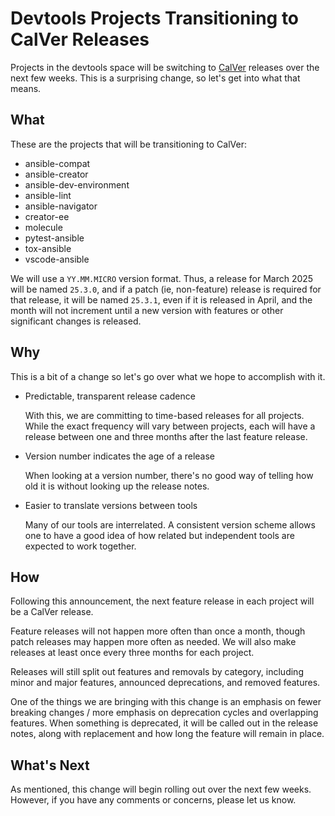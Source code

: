 # Devtools Projects Transitioning to CalVer Releases

Projects in the devtools space will be switching to [CalVer](https://calver.org/)
releases over the next few weeks. This is a surprising change, so let's get into
what that means.

## What

These are the projects that will be transitioning to CalVer:

* ansible-compat
* ansible-creator
* ansible-dev-environment
* ansible-lint
* ansible-navigator
* creator-ee
* molecule
* pytest-ansible
* tox-ansible
* vscode-ansible

We will use a `YY.MM.MICRO` version format. Thus, a release for March 2025 will be
named `25.3.0`, and if a patch (ie, non-feature) release is required for that release,
it will be named `25.3.1`, even if it is released in April, and the month will not
increment until a new version with features or other significant changes is released.

## Why

This is a bit of a change so let's go over what we hope to accomplish with it.

* Predictable, transparent release cadence

    With this, we are committing to time-based releases for all projects.
    While the exact frequency will vary between projects, each will have a release
    between one and three months after the last feature release.

* Version number indicates the age of a release

    When looking at a version number, there's no good way of telling how old it is
    without looking up the release notes.

* Easier to translate versions between tools

    Many of our tools are interrelated. A consistent version scheme allows one to
    have a good idea of how related but independent tools are expected to work together.

## How

Following this announcement, the next feature release in each project will
be a CalVer release.

Feature releases will not happen more often than once a month, though
patch releases may happen more often as needed. We will also make
releases at least once every three months for each project.

Releases will still split out features and removals by category, including
minor and major features, announced deprecations, and removed features.

One of the things we are bringing with this change is an emphasis on fewer
breaking changes / more emphasis on deprecation cycles and overlapping features.
When something is deprecated, it will be called out in the release notes, along
with replacement and how long the feature will remain in place.

## What's Next

As mentioned, this change will begin rolling out over the next few weeks. However,
if you have any comments or concerns, please let us know.
